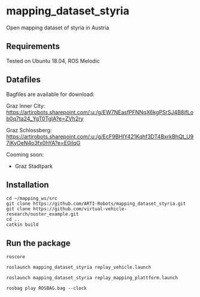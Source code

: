 # mapping_dataset_styria
Open mapping dataset of styria in Austria



## Requirements

Tested on Ubuntu 18.04, ROS Melodic


## Datafiles

Bagfiles are available for download: 

Graz Inner City:
https://artirobots.sharepoint.com/:u:/g/EW7NEasfPFNNqX6kgPSrSJ4B8ifLob0q7ta24_YgT0TgIA?e=ZVh2ry

Graz Schlossberg:
https://artirobots.sharepoint.com/:u:/g/EcF9BHIY421Kqhf3DT4BxrkBhQt_U97iKyOeN4o3fx0hYA?e=E0iIqG

Cooming soon:
- Graz Stadtpark


## Installation

```
cd ~/mapping_ws/src
git clone https://github.com/ARTI-Robots/mapping_dataset_styria.git
git clone https://github.com/virtual-vehicle-research/ouster_example.git
cd ..
catkin build
```



## Run the package

```
roscore
```


```
roslaunch mapping_dataset_styria replay_vehicle.launch 
```

```
roslaunch mapping_dataset_styria replay_mapping_plattform.launch
```

```
rosbag play ROSBAG.bag --clock
```





